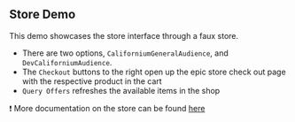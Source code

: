 ## **Store Demo**
This demo showcases the store interface through a faux store.
- There are two options, ``CaliforniumGeneralAudience``, and ``DevCaliforniumAudience``.
- The ``Checkout`` buttons to the right open up the epic store check out page with the respective product in the cart
- ``Query Offers`` refreshes the available items in the shop


❗ More documentation on the store can be found [here](https://dev.epicgames.com/docs/epic-games-store/services/ecom/ecom-overview)